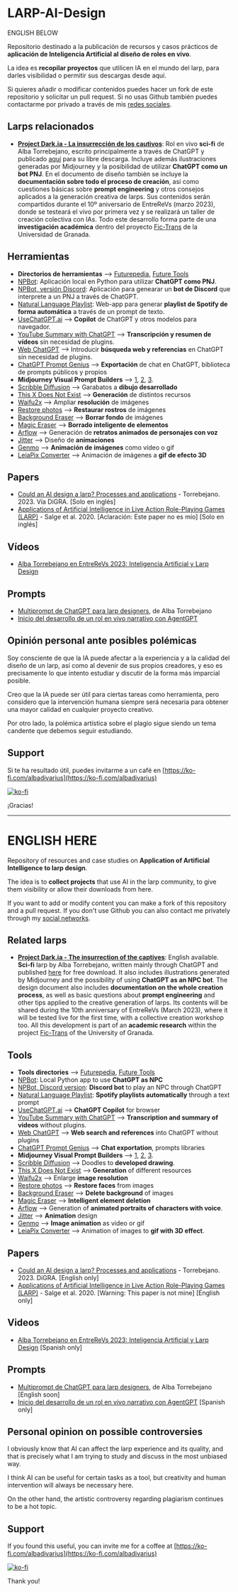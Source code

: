 # LARP-AI-Design

ENGLISH BELOW

Repositorio destinado a la publicación de recursos y casos prácticos de **aplicación de Inteligencia Artificial al diseño de roles en vivo**.

La idea es **recopilar proyectos** que utilicen IA en el mundo del larp, para darles visibilidad o permitir sus descargas desde aquí.

Si quieres añadir o modificar contenidos puedes hacer un fork de este repositorio y solicitar un pull request. Si no usas Github también puedes contactarme por privado a través de mis [redes sociales](https://zaap.bio/albatorrebejano).


## Larps relacionados

- **[Project Dark.ia - La insurrección de los cautivos](https://ko-fi.com/s/fb22055610)**: Rol en vivo **sci-fi** de Alba Torrebejano, escrito principalmente a través de ChatGPT y publicado [aquí](https://ko-fi.com/s/fb22055610) para su libre descarga. Incluye además ilustraciones generadas por Midjourney y la posibilidad de utilizar **ChatGPT como un bot PNJ**. En el documento de diseño también se incluye la **documentación sobre todo el proceso de creación**, así como cuestiones básicas sobre **prompt engineering** y otros consejos aplicados a la generación creativa de larps. Sus contenidos serán compartidos durante el 10º aniversario de EntreReVs (marzo 2023), donde se testeará el vivo por primera vez y se realizará un taller de creación colectiva con IAs. Todo este desarrollo forma parte de una **investigación académica** dentro del proyecto [Fic-Trans](http://fic-trans.com/) de la Universidad de Granada.


## Herramientas 

- **Directorios de herramientas** ⟶ [Futurepedia](https://www.futurepedia.io/), [Future Tools](https://www.futuretools.io/)
- [NPBot](https://ko-fi.com/s/7c85c76444): Aplicación local en Python para utilizar **ChatGPT como PNJ**.
- [NPBot, versión Discord](https://ko-fi.com/s/d1bf496357): Aplicación para genearar un **bot de Discord** que interprete a un PNJ a través de ChatGPT.
- [Natural Language Playlist](https://www.naturallanguageplaylist.com/): Web-app para generar **playlist de Spotify de forma automática** a través de un prompt de texto.
- [UseChatGPT.ai](https://usechatgpt.ai) ⟶ **Copilot** de ChatGPT y otros modelos para navegador.
- [YouTube Summary with ChatGPT](https://chrome.google.com/webstore/detail/youtube-article-summary-p/nmmicjeknamkfloonkhhcjmomieiodli) ⟶ **Transcripción y resumen de vídeos** sin necesidad de plugins.
- [Web ChatGPT](https://chrome.google.com/webstore/detail/webchatgpt-chatgpt-with-i/lpfemeioodjbpieminkklglpmhlngfcn) ⟶ Introducir **búsqueda web y referencias** en ChatGPT sin necesidad de plugins.
- [ChatGPT Prompt Genius](https://chrome.google.com/webstore/detail/chatgpt-prompt-genius/jjdnakkfjnnbbckhifcfchagnpofjffo) ⟶ **Exportación** de chat en ChatGPT, biblioteca de prompts públicos y propios
- **Midjourney Visual Prompt Builders** ⟶ [1](https://tools.saxifrage.xyz/prompt), [2](https://prompt.noonshot.com/), [3](https://www.viorelspinu.com/p/midjourney-prompt-generator.html?ref=futuretools.io).
- [Scribble Diffusion](https://scribblediffusion.com/) ⟶ Garabatos a **dibujo desarrollado**
- [This X Does Not Exist](https://thisxdoesnotexist.com/?fbclid=IwAR0-iWlts4Hz0NxCmsjts4UtgJiWDhHR4fXjUg5s2--IqnqEpcTBBGXNUbg) ⟶ **Generación** de distintos recursos
- [Waifu2x](https://waifu2x.udp.jp/index.es.html) ⟶ Ampliar **resolución** de imágenes
- [Restore photos](https://www.restorephotos.io/restore) ⟶ **Restaurar rostros** de imágenes
- [Background Eraser](https://magicstudio.com/es/backgrounderaser) ⟶ **Borrar fondo** de imágenes
- [Magic Eraser](https://magicstudio.com/es/magiceraser) ⟶ **Borrado inteligente de elementos**
- [Arflow](https://app.artflow.ai/) ⟶ Generación de **retratos animados de personajes con voz**
- [Jitter](https://jitter.video/?noredir=1) ⟶ Diseño de **animaciones**
- [Genmo](https://alpha.genmo.ai/) ⟶ **Animación de imágenes** como vídeo o gif
- [LeiaPix Converter](https://convert.leiapix.com/) ⟶ Animación de imágenes a **gif de efecto 3D**


## Papers

- [Could an AI design a larp? Processes and applications](https://dl.digra.org/index.php/dl/article/view/1916) - Torrebejano. 2023. Vía DiGRA. [Solo en inglés]
- [Applications of Artificial Intelligence in Live
Action Role-Playing Games (LARP)](https://arxiv.org/pdf/2008.11003.pdf) - Salge et al. 2020. [Aclaración: Este paper no es mío] [Solo en inglés]

## Vídeos
- [Alba Torrebejano en EntreReVs 2023: Inteligencia Artificial y Larp Design](https://www.youtube.com/live/ocHo1whXI7Q?feature=share&t=223)


## Prompts

- [Multiprompt de ChatGPT para larp designers](https://ko-fi.com/s/c2f33d87df), de Alba Torrebejano
- [Inicio del desarrollo de un rol en vivo narrativo con AgentGPT](https://github.com/minadivarius/LARP-AI-Design/blob/main/Larp%20narrativo%20con%20agentGPT.png)


## Opinión personal ante posibles polémicas

Soy consciente de que la IA puede afectar a la experiencia y a la calidad del diseño de un larp, así como al devenir de sus propios creadores, y eso es precisamente lo que intento estudiar y discutir de la forma más imparcial posible.

Creo que la IA puede ser útil para ciertas tareas como herramienta, pero considero que la intervención humana siempre será necesaria para obtener una mayor calidad en cualquier proyecto creativo.

Por otro lado, la polémica artística sobre el plagio sigue siendo un tema candente que debemos seguir estudiando.


## Support

Si te ha resultado útil, puedes invitarme a un café en [https://ko-fi.com/albadivarius](https://ko-fi.com/albadivarius)

[![ko-fi](https://ko-fi.com/img/githubbutton_sm.svg)](https://ko-fi.com/C0C8JR7DH)

¡Gracias!


------


# ENGLISH HERE

Repository of resources and case studies on **Application of Artificial Intelligence to larp design**.

The idea is to **collect projects** that use AI in the larp community, to give them visibility or allow their downloads from here.

If you want to add or modify content you can make a fork of this repository and a pull request. If you don't use Github you can also contact me privately through my [social networks](https://zaap.bio/albatorrebejano).


## Related larps

- **[Project Dark.ia - The insurrection of the captives](https://ko-fi.com/s/fb22055610)**: English available. **Sci-fi** larp by Alba Torrebejano, written mainly through ChatGPT and published [here](https://ko-fi.com/s/fb22055610) for free download. It also includes illustrations generated by Midjourney and the possibility of using **ChatGPT as an NPC bot**. The design document also includes **documentation on the whole creation process**, as well as basic questions about **prompt engineering** and other tips applied to the creative generation of larps. Its contents will be shared during the 10th anniversary of EntreReVs (March 2023), where it will be tested live for the first time, with a collective creation workshop too. All this development is part of an **academic research** within the project [Fic-Trans](http://fic-trans.com/) of the University of Granada.


## Tools 

- **Tools directories** ⟶ [Futurepedia](https://www.futurepedia.io/), [Future Tools](https://www.futuretools.io/)
- [NPBot](https://ko-fi.com/s/7c85c76444): Local Python app to use **ChatGPT as NPC**
- [NPBot, Discord version](https://ko-fi.com/s/d1bf496357): **Discord bot** to play an NPC through ChatGPT
- [Natural Language Playlist](https://www.naturallanguageplaylist.com/): **Spotify playlists automatically** through a text prompt
- [UseChatGPT.ai](https://usechatgpt.ai) ⟶ **ChatGPT Copilot** for browser
- [YouTube Summary with ChatGPT](https://chrome.google.com/webstore/detail/youtube-article-summary-p/nmmicjeknamkfloonkhhcjmomieiodli) ⟶ **Transcription and summary of videos** without plugins.
- [Web ChatGPT](https://chrome.google.com/webstore/detail/webchatgpt-chatgpt-with-i/lpfemeioodjbpieminkklglpmhlngfcn) ⟶ **Web search and references** into ChatGPT without plugins
- [ChatGPT Prompt Genius](https://chrome.google.com/webstore/detail/chatgpt-prompt-genius/jjdnakkfjnnbbckhifcfchagnpofjffo) ⟶ **Chat exportation**, prompts libraries
- **Midjourney Visual Prompt Builders** ⟶ [1](https://tools.saxifrage.xyz/prompt), [2](https://prompt.noonshot.com/), [3](https://www.viorelspinu.com/p/midjourney-prompt-generator.html?ref=futuretools.io).
- [Scribble Diffusion](https://scribblediffusion.com/) ⟶ Doodles to **developed drawing**.
- [This X Does Not Exist](https://thisxdoesnotexist.com/?fbclid=IwAR0-iWlts4Hz0NxCmsjts4UtgJiWDhHR4fXjUg5s2--IqnqEpcTBBGXNUbg) ⟶ **Generation** of different resources
- [Waifu2x](https://waifu2x.udp.jp/index.es.html) ⟶ Enlarge **image resolution**
- [Restore photos](https://www.restorephotos.io/restore) ⟶ **Restore faces** from images
- [Background Eraser](https://magicstudio.com/es/backgrounderaser) ⟶ **Delete background** of images
- [Magic Eraser](https://magicstudio.com/es/magiceraser) ⟶ **Intelligent element deletion**
- [Arflow](https://app.artflow.ai/) ⟶ Generation of **animated portraits of characters with voice**.
- [Jitter](https://jitter.video/?noredir=1) ⟶ **Animation** design
- [Genmo](https://alpha.genmo.ai/) ⟶ **Image animation** as video or gif
- [LeiaPix Converter](https://convert.leiapix.com/) ⟶ Animation of images to **gif with 3D effect**.


## Papers

- [Could an AI design a larp? Processes and applications](https://dl.digra.org/index.php/dl/article/view/1916) - Torrebejano. 2023. DiGRA. [English only]
- [Applications of Artificial Intelligence in Live
Action Role-Playing Games (LARP)](https://arxiv.org/pdf/2008.11003.pdf) - Salge et al. 2020. [Warning: This paper is not mine] [English only]


## Videos
- [Alba Torrebejano en EntreReVs 2023: Inteligencia Artificial y Larp Design](https://www.youtube.com/live/ocHo1whXI7Q?feature=share&t=223) [Spanish only]


## Prompts

- [Multiprompt de ChatGPT para larp designers](https://ko-fi.com/s/c2f33d87df), de Alba Torrebejano [English soon]
- [Inicio del desarrollo de un rol en vivo narrativo con AgentGPT](https://github.com/minadivarius/LARP-AI-Design/blob/main/Larp%20narrativo%20con%20agentGPT.png) [Spanish only]


## Personal opinion on possible controversies

I obviously know that AI can affect the larp experience and its quality, and that is precisely what I am trying to study and discuss in the most unbiased way.

I think AI can be useful for certain tasks as a tool, but creativity and human intervention will always be necessary here.

On the other hand, the artistic controversy regarding plagiarism continues to be a hot topic.


## Support

If you found this useful, you can invite me for a coffee at [https://ko-fi.com/albadivarius](https://ko-fi.com/albadivarius)

[![ko-fi](https://ko-fi.com/img/githubbutton_sm.svg)](https://ko-fi.com/C0C8JR7DH)

Thank you!
